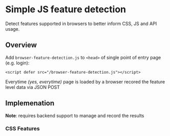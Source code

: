 # Simple JS feature detection

Detect features supported in browsers to better inform CSS, JS and API usage.

## Overview

Add `browser-feature-detection.js` to `<head>` of single point of entry page (e.g. login): 

`<script defer src="/browser-feature-detection.js"></script>`

Everytime _(yes, everytime)_  page is loaded by a browser recored the feature level data via JSON POST

## Implemenation

**Note**: requires backend support to manage and record the results

### CSS Features
